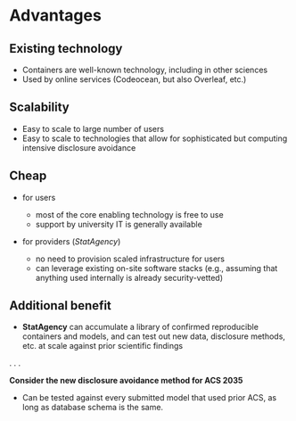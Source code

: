 # Advantages

## Existing technology

- Containers are well-known technology, including in other sciences 
- Used by online services (Codeocean, but also Overleaf, etc.)

## Scalability

- Easy to scale to large number of users
- Easy to scale to technologies that allow for sophisticated but computing intensive disclosure avoidance

## Cheap
  
- for users
  - most of the core enabling technology is free to use
  - support by university IT is generally available

- for providers (*StatAgency*)
  - no need to provision scaled infrastructure for users
  - can leverage existing on-site software stacks (e.g., assuming that anything used internally is already security-vetted)

## Additional benefit

- **StatAgency** can accumulate a library of confirmed reproducible containers and models, and can test out new data, disclosure methods, etc. at scale against prior scientific findings

. . . 

**Consider the new disclosure avoidance method for ACS 2035**

- Can be tested against every submitted model that used prior ACS, as long as database schema is the same.



